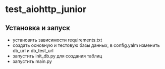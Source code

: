 # test_aiohttp_junior

## Установка и запуск

- установить зависимости requirements.txt
- создать основную и тестовую базы данных, в config.yalm изменить db_url и db_test_url
- запустить init_db.py для создания таблиц
- запустить main.py
